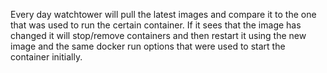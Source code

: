 Every day watchtower will pull the latest images and compare it to the one that was used to run the certain container. If it sees that the image has changed it will stop/remove containers and then restart it using the new image and the same docker run options that were used to start the container initially.
